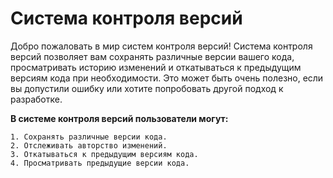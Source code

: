 # **Система контроля версий**

Добро пожаловать в мир систем контроля версий! Система контроля версий позволяет вам сохранять различные версии вашего кода, просматривать историю изменений и откатываться к предыдущим версиям кода при необходимости. Это может быть очень полезно, если вы допустили ошибку или хотите попробовать другой подход к разработке.

**В системе контроля версий пользователи могут:**
```
1. Сохранять различные версии кода.
2. Отслеживать авторство изменений.
3. Откатываться к предыдущим версиям кода.
4. Просматривать предыдущие версии кода.
```

